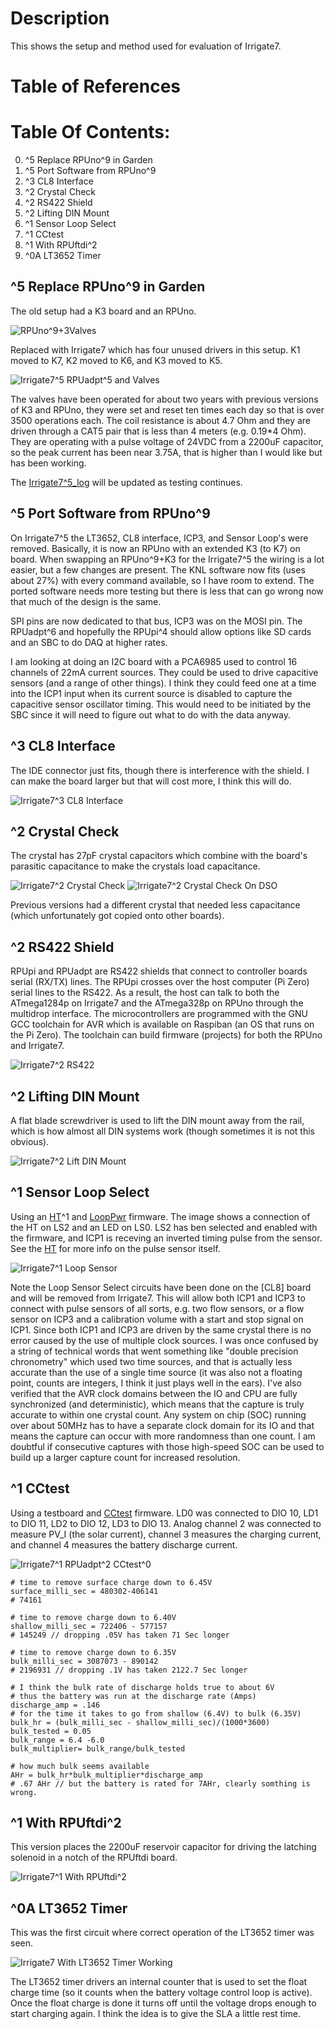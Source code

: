 # Description

This shows the setup and method used for evaluation of Irrigate7.

# Table of References


# Table Of Contents:

0. ^5 Replace RPUno^9 in Garden
0. ^5 Port Software from RPUno^9
0. ^3 CL8 Interface
0. ^2 Crystal Check
0. ^2 RS422 Shield
0. ^2 Lifting DIN Mount
0. ^1 Sensor Loop Select
0. ^1 CCtest
0. ^1 With RPUftdi^2
0. ^0A LT3652 Timer


## ^5 Replace RPUno^9 in Garden

The old setup had a K3 board and an RPUno.

![RPUno^9+3Valves](https://raw.githubusercontent.com/epccs/RPUno/master/Hardware/Evaluation/RPUno%5E9%2BK3%5E2%2BRPUadpt%5E5_wValvesLedStringsPvBat.jpg "RPUno^9 and 3 Valves")

Replaced with Irrigate7 which has four unused drivers in this setup. K1 moved to K7, K2 moved to K6, and K3 moved to K5.

![Irrigate7^5 RPUadpt^5 and Valves](./Irrigate7^5+RPUadpt^5_w3ValvesPvBat.jpg "Irrigate7^5 RPUadpt^5 and Valves")

The valves have been operated for about two years with previous versions of K3 and RPUno, they were set and reset ten times each day so that is over 3500 operations each. The coil resistance is about 4.7 Ohm and they are driven through a CAT5 pair that is less than 4 meters (e.g. 0.19*4 Ohm). They are operating with a pulse voltage of 24VDC from a 2200uF capacitor, so the peak current has been near 3.75A, that is higher than I would like but has been working.

The [Irrigate7^5_log] will be updated as testing continues.

[Irrigate7^5_log]: Irrigate7^5_log.txt


## ^5 Port Software from RPUno^9

On Irrigate7^5 the LT3652, CL8 interface, ICP3, and Sensor Loop's were removed. Basically, it is now an RPUno with an extended K3 (to K7) on board. When swapping an RPUno^9+K3 for the Irrigate7^5  the wiring is a lot easier, but a few changes are present. The KNL software now fits (uses about 27%) with every command available, so I have room to extend. The ported software needs more testing but there is less that can go wrong now that much of the design is the same. 

SPI pins are now dedicated to that bus, ICP3 was on the MOSI pin. The RPUadpt^6 and hopefully the RPUpi^4 should allow options like SD cards and an SBC to do DAQ at higher rates. 

I am looking at doing an I2C board with a PCA6985 used to control 16 channels of 22mA current sources. They could be used to drive capacitive sensors (and a range of other things). I think they could feed one at a time into the ICP1 input when its current source is disabled to capture the capacitive sensor oscillator timing. This would need to be initiated by the SBC since it will need to figure out what to do with the data anyway.


## ^3 CL8 Interface

The IDE connector just fits, though there is interference with the shield. I can make the board larger but that will cost more, I think this will do.

![Irrigate7^3 CL8 Interface](./Irrigat7^3,WithCL8Interface.jpg "Irrigate7^3 CL8 Interface")


## ^2 Crystal Check

The crystal has 27pF crystal capacitors which combine with the board's parasitic capacitance to make the crystals load capacitance.

![Irrigate7^2 Crystal Check](./Irrigat7^2,CrystalCheck.jpg "Irrigate7^2 Crystal Check")
![Irrigate7^2 Crystal Check On DSO](./Irrigat7^2,CrystalCheckOnDSO.jpg "Irrigate7^2 Crystal Check On DSO")

Previous versions had a different crystal that needed less capacitance (which unfortunately got copied onto other boards).


## ^2 RS422 Shield

RPUpi and RPUadpt are RS422 shields that connect to controller boards serial (RX/TX) lines. The RPUpi crosses over the host computer (Pi Zero) serial lines to the RS422. As a result, the host can talk to both the ATmega1284p on Irrigate7 and the ATmega328p on RPUno through the multidrop interface. The microcontrollers are programmed with the GNU GCC toolchain for AVR which is available on Raspiban (an OS that runs on the Pi Zero). The toolchain can build firmware (projects) for both the RPUno and Irrigate7. 

![Irrigate7^2 RS422](./Irrigat7^2,WithRPUpi^2_RS422to_RPUno^6_RPUadpt^5.jpg "Irrigate7^2 RS422")


## ^2 Lifting DIN Mount

A flat blade screwdriver is used to lift the DIN mount away from the rail, which is how almost all DIN systems work (though sometimes it is not this obvious).

![Irrigate7^2 Lift DIN Mount](./14320^2,LiftingDinMount.jpg "Irrigate7^2 Lift DIN Mount")


## ^1 Sensor Loop Select

Using an [HT]^1 and [LoopPwr] firmware. The image shows a connection of the HT on LS2 and an LED on LS0. LS2 has ben selected and enabled with the firmware, and ICP1 is receving an inverted timing pulse from the sensor. See the [HT] for more info on the pulse sensor itself.

[HT]: https://github.com/epccs/LoopSensor/tree/master/HT
[LoopPwr]: ../../LoopPwr

![Irrigate7^1 Loop Sensor](./14320^1,LoopSensorCheck.jpg "Irrigate7^1 Loop Sensor")

Note the Loop Sensor Select circuits have been done on the [CL8] board and will be removed from Irrigate7. This will allow both ICP1 and ICP3 to connect with pulse sensors of all sorts, e.g. two flow sensors, or a flow sensor on ICP3 and a calibration volume with a start and stop signal on ICP1. Since both ICP1 and ICP3 are driven by the same crystal there is no error caused by the use of multiple clock sources. I was once confused by a string of technical words that went something like "double precision chronometry" which used two time sources, and that is actually less accurate than the use of a single time source (it was also not a floating point, counts are integers, I think it just plays well in the ears). I've also verified that the AVR clock domains between the IO and CPU are fully synchronized (and deterministic), which means that the capture is truly accurate to within one crystal count. Any system on chip (SOC) running over about 50MHz has to have a separate clock domain for its IO and that means the capture can occur with more randomness than one count. I am doubtful if consecutive captures with those high-speed SOC can be used to build up a larger capture count for increased resolution. 


## ^1 CCtest

Using a testboard and [CCtest] firmware. LD0 was connected to DIO 10, LD1 to DIO 11, LD2 to DIO 12, LD3 to DIO 13. Analog channel 2 was connected to measure PV_I (the solar current), channel 3 measures the charging current, and channel 4 measures the battery discharge current.

[CCtest]: ../../CCtest

![Irrigate7^1 RPUadpt^2 CCtest^0](./14320^1,RPUadpt^2ShieldUsedToInterfaceCCtest^0.jpg "Irrigate7^1 RPUadpt^2 CCtest^0")

```
# time to remove surface charge down to 6.45V
surface_milli_sec = 480302-406141
# 74161

# time to remove charge down to 6.40V
shallow_milli_sec = 722406 - 577157
# 145249 // dropping .05V has taken 71 Sec longer

# time to remove charge down to 6.35V
bulk_milli_sec = 3087073 - 890142
# 2196931 // dropping .1V has taken 2122.7 Sec longer

# I think the bulk rate of discharge holds true to about 6V 
# thus the battery was run at the discharge rate (Amps)
discharge_amp = .146
# for the time it takes to go from shallow (6.4V) to bulk (6.35V)
bulk_hr = (bulk_milli_sec - shallow_milli_sec)/(1000*3600)
bulk_tested = 0.05
bulk_range = 6.4 -6.0
bulk_multiplier= bulk_range/bulk_tested

# how much bulk seems available
AHr = bulk_hr*bulk_multiplier*discharge_amp
# .67 AHr // but the battery is rated for 7AHr, clearly somthing is wrong.
```


## ^1 With RPUftdi^2
 
This version places the 2200uF reservoir capacitor for driving the latching solenoid in a notch of the RPUftdi board. 

![Irrigate7^1 With RPUftdi^2](./14320^1,WithRPUftdi^2.jpg "Irrigate7^1 With RPUftdi^2")
 

## ^0A LT3652 Timer

This was the first circuit where correct operation of the LT3652 timer was seen.
    
![Irrigate7 With LT3652 Timer Working](./14320^0A,LT3652timerSignal.jpg "Irrigate7 With LT3652 Timer Working")
    
The LT3652 timer drivers an internal counter that is used to set the float charge time (so it counts when the battery voltage control loop is active). Once the float charge is done it turns off until the voltage drops enough to start charging again. I think the idea is to give the SLA a little rest time.
